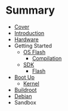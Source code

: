 # Summary

* [Cover](README.md)
* [Introduction](documentation/Introduction.md)
* [Hardware](documentation/Hardware.md)
* Getting Started
   * [OS Flash](documentation/OsFlash.md)
       * [Compilation](documentation/OsCompilation.md)
   * [SDK](documentation/Sdk.md)
       * [Flash](documentation/SdkFlash.md)
* [Boot Up](documentation/BootUp.md)
   * [Kernel](documentation/BootUpKernel.md)
* [Buildroot](documentation/Buildroot.md)
* [Debian](documentation/Debian.md)
* Sandbox

